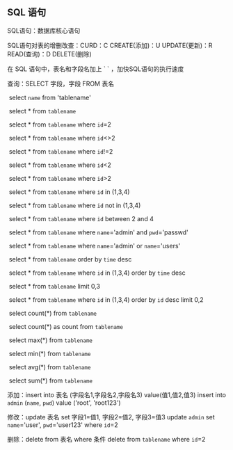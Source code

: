 ## SQL 语句

SQL语句：数据库核心语句

SQL语句对表的增删改查：CURD：C CREATE(添加)：U UPDATE(更新)：R READ(查询)：D DELETE(删除)

在 SQL 语句中，表名和字段名加上 \` \` ，加快SQL语句的执行速度

查询：SELECT 字段，字段 FROM 表名

​	select `name` from 'tablename'

​	select * from `tablename`

​	select * from `tablename` where `id`=2

​	select * from `tablename` where `id`<>2

​	select * from `tablename` where `id`!=2

​	select * from `tablename` where `id`<2

​	select * from `tablename` where `id`>2

​	select * from `tablename` where `id` in (1,3,4)

​	select * from `tablename` where `id` not in (1,3,4)

​	select * from `tablename` where `id` between 2 and 4

​	select * from `tablename` where `name`='admin' and `pwd`='passwd'

​	select * from `tablename` where `name`='admin' or `name`='users'

​	select * from `tablename` order by `time` desc

​	select * from `tablename` where `id` in (1,3,4) order by `time` desc

​	select * from `tablename` limit 0,3

​	select * from `tablename` where `id` in (1,3,4) order by `id` desc limit 0,2



​	select count(\*) from `tablename`

​	select count(\*) as count from `tablename`

​	select max(\*) from `tablename`

​	select min(\*) from `tablename`

​	select avg(\*) from `tablename`

​	select sum(\*) from `tablename`



添加：insert into 表名 (字段名1,字段名2,字段名3) value(值1,值2,值3)
	insert into `admin` (`name`, `pwd`) value ('root', 'root123')
	
	
修改：update 表名 set 字段1=值1, 字段2=值2, 字段3=值3
	update `admin` set `name`='user', `pwd`='user123' where `id`=2
	
	
删除：delete from 表名 where 条件
	delete from `tablename` where `id`=2